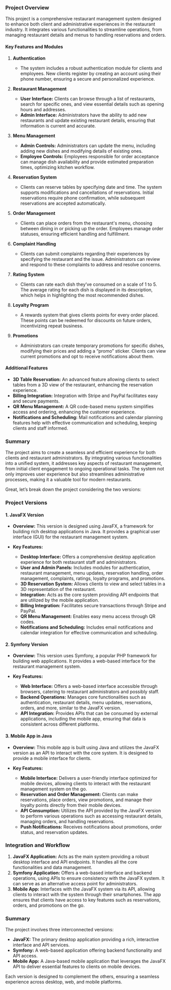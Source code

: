 
### Project Overview

This project is a comprehensive restaurant management system designed to enhance both client and administrative experiences in the restaurant industry. It integrates various functionalities to streamline operations, from managing restaurant details and menus to handling reservations and orders.

#### Key Features and Modules

1. **Authentication**
   - The system includes a robust authentication module for clients and employees. New clients register by creating an account using their phone number, ensuring a secure and personalized experience.

2. **Restaurant Management**
   - **User Interface:** Clients can browse through a list of restaurants, search for specific ones, and view essential details such as opening hours and addresses.
   - **Admin Interface:** Administrators have the ability to add new restaurants and update existing restaurant details, ensuring that information is current and accurate.

3. **Menu Management**
   - **Admin Controls:** Administrators can update the menu, including adding new dishes and modifying details of existing ones.
   - **Employee Controls:** Employees responsible for order acceptance can manage dish availability and provide estimated preparation times, optimizing kitchen workflow.

4. **Reservation System**
   - Clients can reserve tables by specifying date and time. The system supports modifications and cancellations of reservations. Initial reservations require phone confirmation, while subsequent reservations are accepted automatically.

5. **Order Management**
   - Clients can place orders from the restaurant's menu, choosing between dining in or picking up the order. Employees manage order statuses, ensuring efficient handling and fulfillment.

6. **Complaint Handling**
   - Clients can submit complaints regarding their experiences by specifying the restaurant and the issue. Administrators can review and respond to these complaints to address and resolve concerns.

7. **Rating System**
   - Clients can rate each dish they’ve consumed on a scale of 1 to 5. The average rating for each dish is displayed in its description, which helps in highlighting the most recommended dishes.

8. **Loyalty Program**
   - A rewards system that gives clients points for every order placed. These points can be redeemed for discounts on future orders, incentivizing repeat business.

9. **Promotions**
   - Administrators can create temporary promotions for specific dishes, modifying their prices and adding a “promo” sticker. Clients can view current promotions and opt to receive notifications about them.

#### Additional Features

- **3D Table Reservation:** An advanced feature allowing clients to select tables from a 3D view of the restaurant, enhancing the reservation experience.
- **Billing Integration:** Integration with Stripe and PayPal facilitates easy and secure payments.
- **QR Menu Management:** A QR code-based menu system simplifies access and ordering, enhancing the customer experience.
- **Notifications and Scheduling:** Mail notifications and calendar planning features help with effective communication and scheduling, keeping clients and staff informed.

### Summary

The project aims to create a seamless and efficient experience for both clients and restaurant administrators. By integrating various functionalities into a unified system, it addresses key aspects of restaurant management, from initial client engagement to ongoing operational tasks. The system not only improves user experience but also streamlines administrative processes, making it a valuable tool for modern restaurants.

Great, let’s break down the project considering the two versions:

### Project Versions

#### 1. **JavaFX Version**

- **Overview:** This version is designed using JavaFX, a framework for building rich desktop applications in Java. It provides a graphical user interface (GUI) for the restaurant management system.
  
- **Key Features:**
  - **Desktop Interface:** Offers a comprehensive desktop application experience for both restaurant staff and administrators.
  - **User and Admin Panels:** Includes modules for authentication, restaurant management, menu updates, reservation handling, order management, complaints, ratings, loyalty programs, and promotions.
  - **3D Reservation System:** Allows clients to view and select tables in a 3D representation of the restaurant.
  - **Integration:** Acts as the core system providing API endpoints that are utilized by the mobile application.
  - **Billing Integration:** Facilitates secure transactions through Stripe and PayPal.
  - **QR Menu Management:** Enables easy menu access through QR codes.
  - **Notifications and Scheduling:** Includes email notifications and calendar integration for effective communication and scheduling.

#### 2. **Symfony Version**

- **Overview:** This version uses Symfony, a popular PHP framework for building web applications. It provides a web-based interface for the restaurant management system.
  
- **Key Features:**
  - **Web Interface:** Offers a web-based interface accessible through browsers, catering to restaurant administrators and possibly staff.
  - **Backend Operations:** Manages core functionalities such as authentication, restaurant details, menu updates, reservations, orders, and more, similar to the JavaFX version.
  - **API Integration:** Provides APIs that can be consumed by external applications, including the mobile app, ensuring that data is consistent across different platforms.

#### 3. **Mobile App in Java**

- **Overview:** This mobile app is built using Java and utilizes the JavaFX version as an API to interact with the core system. It is designed to provide a mobile interface for clients.
  
- **Key Features:**
  - **Mobile Interface:** Delivers a user-friendly interface optimized for mobile devices, allowing clients to interact with the restaurant management system on the go.
  - **Reservation and Order Management:** Clients can make reservations, place orders, view promotions, and manage their loyalty points directly from their mobile devices.
  - **API Consumption:** Utilizes the API provided by the JavaFX version to perform various operations such as accessing restaurant details, managing orders, and handling reservations.
  - **Push Notifications:** Receives notifications about promotions, order status, and reservation updates.

### Integration and Workflow

1. **JavaFX Application:** Acts as the main system providing a robust desktop interface and API endpoints. It handles all the core functionalities and data management.
2. **Symfony Application:** Offers a web-based interface and backend operations, using APIs to ensure consistency with the JavaFX system. It can serve as an alternative access point for administrators.
3. **Mobile App:** Interfaces with the JavaFX system via its API, allowing clients to interact with the system through their smartphones. The app ensures that clients have access to key features such as reservations, orders, and promotions on the go.

### Summary

The project involves three interconnected versions:

- **JavaFX:** The primary desktop application providing a rich, interactive interface and API services.
- **Symfony:** A web-based application offering backend functionality and API access.
- **Mobile App:** A Java-based mobile application that leverages the JavaFX API to deliver essential features to clients on mobile devices.

Each version is designed to complement the others, ensuring a seamless experience across desktop, web, and mobile platforms.

